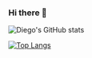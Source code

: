 ### Hi there 👋

<!--
**mldiego/mldiego** is a ✨ _special_ ✨ repository because its `README.md` (this file) appears on your GitHub profile.

Here are some ideas to get you started:

- 🔭 I’m currently working on ...
- 🌱 I’m currently learning ...
- 👯 I’m looking to collaborate on ...
- 🤔 I’m looking for help with ...
- 💬 Ask me about ...
- 📫 How to reach me: ...
- 😄 Pronouns: ...
- ⚡ Fun fact: ...
-->

![Diego's GitHub stats](https://github-readme-stats.vercel.app/api?username=mldiego&count_private=true&show_icons=true&theme=dracule)


[![Top Langs](https://github-readme-stats.vercel.app/api/top-langs/?username=mldiego&layout=compact)](https://github.com/mldiego/github-readme-stats) 

